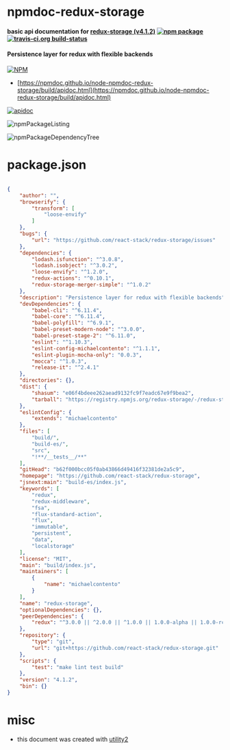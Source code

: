 # npmdoc-redux-storage

#### basic api documentation for  [redux-storage (v4.1.2)](https://github.com/react-stack/redux-storage)  [![npm package](https://img.shields.io/npm/v/npmdoc-redux-storage.svg?style=flat-square)](https://www.npmjs.org/package/npmdoc-redux-storage) [![travis-ci.org build-status](https://api.travis-ci.org/npmdoc/node-npmdoc-redux-storage.svg)](https://travis-ci.org/npmdoc/node-npmdoc-redux-storage)

#### Persistence layer for redux with flexible backends

[![NPM](https://nodei.co/npm/redux-storage.png?downloads=true&downloadRank=true&stars=true)](https://www.npmjs.com/package/redux-storage)

- [https://npmdoc.github.io/node-npmdoc-redux-storage/build/apidoc.html](https://npmdoc.github.io/node-npmdoc-redux-storage/build/apidoc.html)

[![apidoc](https://npmdoc.github.io/node-npmdoc-redux-storage/build/screenCapture.buildCi.browser.%252Ftmp%252Fbuild%252Fapidoc.html.png)](https://npmdoc.github.io/node-npmdoc-redux-storage/build/apidoc.html)

![npmPackageListing](https://npmdoc.github.io/node-npmdoc-redux-storage/build/screenCapture.npmPackageListing.svg)

![npmPackageDependencyTree](https://npmdoc.github.io/node-npmdoc-redux-storage/build/screenCapture.npmPackageDependencyTree.svg)



# package.json

```json

{
    "author": "",
    "browserify": {
        "transform": [
            "loose-envify"
        ]
    },
    "bugs": {
        "url": "https://github.com/react-stack/redux-storage/issues"
    },
    "dependencies": {
        "lodash.isfunction": "^3.0.8",
        "lodash.isobject": "^3.0.2",
        "loose-envify": "^1.2.0",
        "redux-actions": "^0.10.1",
        "redux-storage-merger-simple": "^1.0.2"
    },
    "description": "Persistence layer for redux with flexible backends",
    "devDependencies": {
        "babel-cli": "^6.11.4",
        "babel-core": "^6.11.4",
        "babel-polyfill": "^6.9.1",
        "babel-preset-modern-node": "^3.0.0",
        "babel-preset-stage-2": "^6.11.0",
        "eslint": "^1.10.3",
        "eslint-config-michaelcontento": "^1.1.1",
        "eslint-plugin-mocha-only": "0.0.3",
        "mocca": "^1.0.3",
        "release-it": "^2.4.1"
    },
    "directories": {},
    "dist": {
        "shasum": "e06f4bdeee262aead9132fc9f7eadc67e9f9bea2",
        "tarball": "https://registry.npmjs.org/redux-storage/-/redux-storage-4.1.2.tgz"
    },
    "eslintConfig": {
        "extends": "michaelcontento"
    },
    "files": [
        "build/",
        "build-es/",
        "src",
        "!**/__tests__/**"
    ],
    "gitHead": "b62f000bcc05f0ab43866d49416f32381de2a5c9",
    "homepage": "https://github.com/react-stack/redux-storage",
    "jsnext:main": "build-es/index.js",
    "keywords": [
        "redux",
        "redux-middleware",
        "fsa",
        "flux-standard-action",
        "flux",
        "immutable",
        "persistent",
        "data",
        "localstorage"
    ],
    "license": "MIT",
    "main": "build/index.js",
    "maintainers": [
        {
            "name": "michaelcontento"
        }
    ],
    "name": "redux-storage",
    "optionalDependencies": {},
    "peerDependencies": {
        "redux": "^3.0.0 || ^2.0.0 || ^1.0.0 || 1.0.0-alpha || 1.0.0-rc"
    },
    "repository": {
        "type": "git",
        "url": "git+https://github.com/react-stack/redux-storage.git"
    },
    "scripts": {
        "test": "make lint test build"
    },
    "version": "4.1.2",
    "bin": {}
}
```



# misc
- this document was created with [utility2](https://github.com/kaizhu256/node-utility2)
